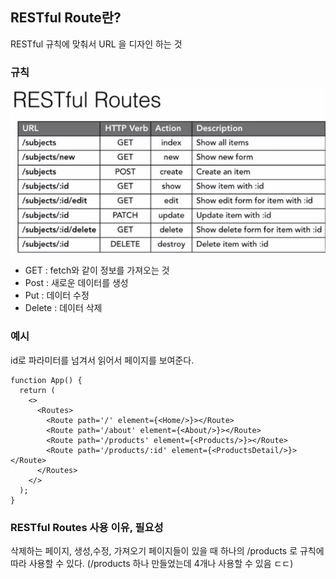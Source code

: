 ## RESTful Route란?

RESTful 규칙에 맞춰서 URL 을 디자인 하는 것


### 규칙

![Alt text](image.png)

- GET : fetch와 같이 정보를 가져오는 것
- Post : 새로운 데이터를 생성
- Put : 데이터 수정
- Delete : 데이터 삭제

### 예시

id로 파라미터를 넘겨서 읽어서 페이지를 보여준다.

    function App() {
      return (
        <>
          <Routes>
            <Route path='/' element={<Home/>}></Route>
            <Route path='/about' element={<About/>}></Route>
            <Route path='/products' element={<Products/>}></Route>
            <Route path='/products/:id' element={<ProductsDetail/>}></Route>
          </Routes>
        </>
      );
    }

### RESTful Routes 사용 이유, 필요성

삭제하는 페이지, 생성,수정, 가져오기 페이지들이 있을 때 하나의 /products 로 규칙에 따라 사용할 수 있다. (/products 하나 만들었는데 4개나 사용할 수 있음 ㄷㄷ)